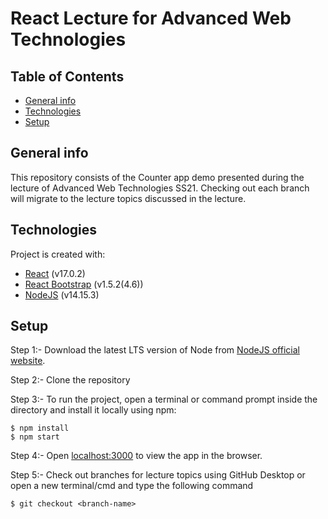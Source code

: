 # React Lecture for Advanced Web Technologies

## Table of Contents
* [General info](#general-info)
* [Technologies](#technologies)
* [Setup](#setup)

## General info
This repository consists of the Counter app demo presented during the lecture of Advanced Web Technologies SS21. Checking out each branch will migrate to the lecture topics discussed in the lecture.

## Technologies
Project is created with:
* [React](https://reactjs.org/docs/getting-started.html) (v17.0.2)
* [React Bootstrap](https://react-bootstrap.github.io/getting-started/introduction) (v1.5.2(4.6))
* [NodeJS](https://nodejs.org/dist/v14.15.3/) (v14.15.3)

## Setup
Step 1:- Download the latest LTS version of Node from [NodeJS official website](https://nodejs.org/de/download/).

Step 2:- Clone the repository

Step 3:- To run the project, open a terminal or command prompt inside the directory and install it locally using npm:

```
$ npm install
$ npm start
```
Step 4:- Open [localhost:3000](http://localhost:3000) to view the app in the browser.

Step 5:- Check out branches for lecture topics using GitHub Desktop or open a new terminal/cmd and type the following command

```
$ git checkout <branch-name>
```

